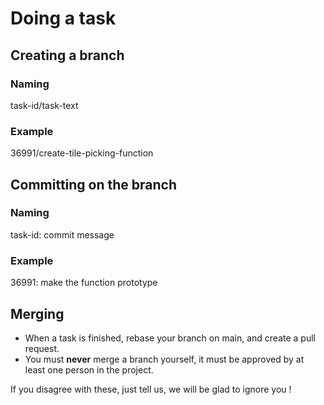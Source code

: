 # Doing a task
## Creating a branch
### Naming
task-id/task-text
### Example
36991/create-tile-picking-function
## Committing on the branch
### Naming
task-id: commit message
### Example
36991: make the function prototype
## Merging
* When a task is finished, rebase your branch on main, and create a pull request.
* You must **never** merge a branch yourself, it must be approved by at least one person in the project.

If you disagree with these, just tell us, we will be glad to ignore you !
